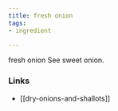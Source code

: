 ```yaml
---
title: fresh onion
tags:
- ingredient

---
```

fresh onion See sweet onion.

### Links

* [[dry-onions-and-shallots]]
